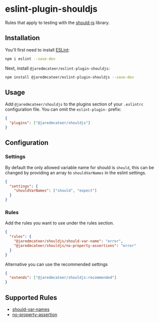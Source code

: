 # eslint-plugin-shouldjs
<!-- Jest Coverage Comment:Begin -->
<!-- Jest Coverage Comment:End -->

Rules that apply to testing with the [should-js](https://shouldjs.github.io/) library.

## Installation

You'll first need to install [ESLint](https://eslint.org/):

```sh
npm i eslint --save-dev
```

Next, install `@jaredmcateer/eslint-plugin-shouldjs`:

```sh
npm install @jaredmcateer/eslint-plugin-shouldjs --save-dev
```

## Usage

Add `@jaredmcateer/shouldjs` to the plugins section of your `.eslintrc` configuration file. You can omit the `eslint-plugin-` prefix:

```json
{
  "plugins": ["@jaredmcateer/shouldjs"]
}
```

## Configuration

### Settings

By default the only allowed variable name for should is `should`, this can be changed by providing an array to `shouldVarNames` in the eslint settings.

```json
{
  "settings": {
    "shouldVarNames": ["should", "expect"]
  }
}
```

### Rules

Add the rules you want to use under the rules section.

```json
{
  "rules": {
    "@jaredmcateer/shouldjs/should-var-name": "error",
    "@jaredmcateer/shouldjs/no-property-assertions": "error"
  }
}
```

Alternative you can use the recommended settings

```json
{
  "extends": ["@jaredmcateer/shouldjs:recommended"]
}
```

## Supported Rules

- [should-var-names](lib/rules/should-var-name/should-var-name.md)
- [no-property-assertion](lib/rules/no-property-assertions/no-property-assertion.md)
